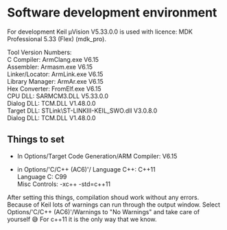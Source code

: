 # Software development environment

For development Keil µVision V5.33.0.0 is used with licence: MDK Professional 5.33 (Flex) (mdk_pro).

Tool Version Numbers:  
C Compiler:         ArmClang.exe                        V6.15  
Assembler:          Armasm.exe                          V6.15  
Linker/Locator:     ArmLink.exe                         V6.15  
Library Manager:    ArmAr.exe                           V6.15  
Hex Converter:      FromElf.exe                         V6.15  
CPU DLL:            SARMCM3.DLL                         V5.33.0.0  
Dialog DLL:         TCM.DLL                             V1.48.0.0  
Target DLL:         STLink\ST-LINKIII-KEIL_SWO.dll      V3.0.8.0  
Dialog DLL:         TCM.DLL                             V1.48.0.0  

## Things to set 
* In Options/Target
Code Generation/ARM Compiler: V6.15

* in Options/'C/C++ (AC6)'/
Language C++:   C++11  
Language C:     C99   
Misc Controls:  -xc++ -std=c++11  

After setting this things, compilation shoud work without any errors. Because of Keil lots of warnings can run through the output window. Select Options/'C/C++ (AC6)'/Warnings to "No Warnings" and take care of yourself 😅 For c++11 it is the only way that we know.
